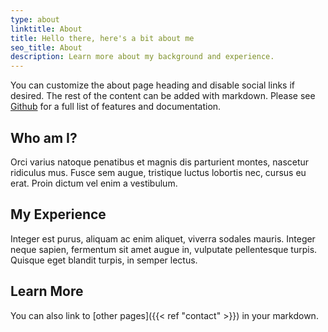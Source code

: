 ```yaml
---
type: about
linktitle: About
title: Hello there, here's a bit about me
seo_title: About
description: Learn more about my background and experience.
---
```


You can customize the about page heading and disable social links if desired. The rest of the content can be added with markdown. Please see [Github](https://github.com/wjh18/hugo-liftoff) for a full list of features and documentation.

## Who am I?

Orci varius natoque penatibus et magnis dis parturient montes, nascetur ridiculus mus. Fusce sem augue, tristique luctus lobortis nec, cursus eu erat. Proin dictum vel enim a vestibulum.

## My Experience

Integer est purus, aliquam ac enim aliquet, viverra sodales mauris. Integer neque sapien, fermentum sit amet augue in, vulputate pellentesque turpis. Quisque eget blandit turpis, in semper lectus.

## Learn More

You can also link to [other pages]({{< ref "contact" >}}) in your markdown.
